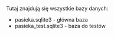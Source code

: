 Tutaj znajdują się wszystkie bazy danych:

 - pasieka.sqlite3 - główna baza
 - pasieka_test.sqlite3 - baza do testów
